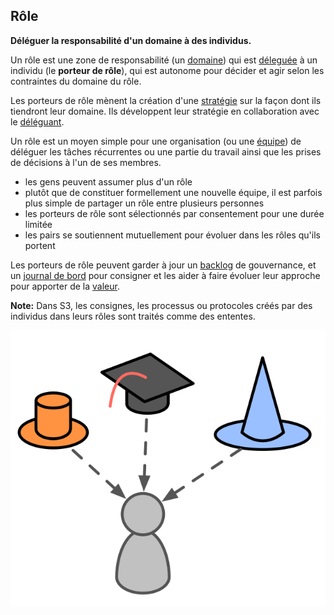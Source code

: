 ## Rôle

**Déléguer la responsabilité d'un domaine à des individus.**

Un rôle est une zone de responsabilité (un [domaine](glossary:domain)) qui est [déleguée](glossary:delegation) à un individu (le **porteur de rôle**), qui est autonome pour décider et agir selon les contraintes du domaine du rôle.

Les porteurs de rôle mènent la création d'une [stratégie](glossary:strategy) sur la façon dont ils tiendront leur domaine. Ils développent leur stratégie en collaboration avec le [déléguant](glossary:delegator).

Un rôle est un moyen simple pour une organisation (ou une [équipe](glossary:team)) de déléguer les tâches récurrentes ou une partie du travail ainsi que les prises de décisions à l'un de ses membres.

- les gens peuvent assumer plus d'un rôle
- plutôt que de constituer formellement une nouvelle équipe, il est parfois plus simple de partager un rôle entre plusieurs personnes
- les porteurs de rôle sont sélectionnés par consentement pour une durée limitée
- les pairs se soutiennent mutuellement pour évoluer dans les rôles qu'ils portent

Les porteurs de rôle peuvent garder à jour un [backlog](glossary:backlog) de gouvernance, et un [journal de bord](glossary:logbook) pour consigner et les aider à faire évoluer leur approche pour apporter de la [valeur](glossary:value).

**Note:** Dans S3, les consignes, les processus ou protocoles créés par des individus dans leurs rôles sont traités comme des ententes.

![Les gens peuvent assumer plus d'un rôle](img/illustrations/roles.png)